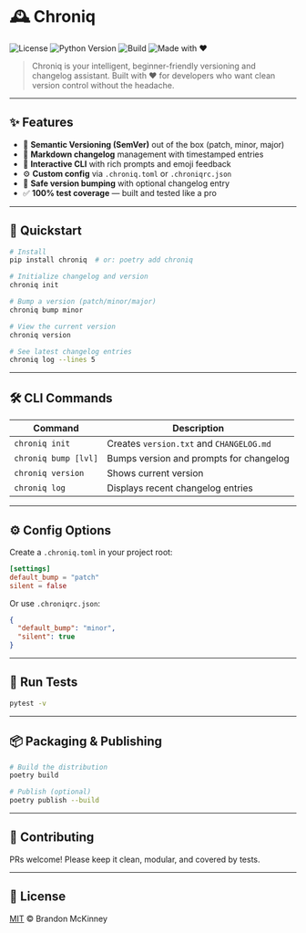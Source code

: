 # 🕰️ Chroniq

![License](https://img.shields.io/github/license/yourusername/chroniq?style=flat-square)
![Python Version](https://img.shields.io/badge/python-3.11%2B-blue?style=flat-square)
![Build](https://img.shields.io/badge/tests-passing-brightgreen?style=flat-square)
![Made with ❤️](https://img.shields.io/badge/made%20with-%E2%9D%A4-red?style=flat-square)

> Chroniq is your intelligent, beginner-friendly versioning and changelog assistant. Built with ❤️ for developers who want clean version control without the headache.

---

## ✨ Features

- 🔖 **Semantic Versioning (SemVer)** out of the box (patch, minor, major)
- 📝 **Markdown changelog** management with timestamped entries
- 💬 **Interactive CLI** with rich prompts and emoji feedback
- ⚙️ **Custom config** via `.chroniq.toml` or `.chroniqrc.json`
- 🔧 **Safe version bumping** with optional changelog entry
- ✅ **100% test coverage** — built and tested like a pro

---

## 🚀 Quickstart

```bash
# Install
pip install chroniq  # or: poetry add chroniq

# Initialize changelog and version
chroniq init

# Bump a version (patch/minor/major)
chroniq bump minor

# View the current version
chroniq version

# See latest changelog entries
chroniq log --lines 5
```

---

## 🛠 CLI Commands

| Command               | Description                              |
|----------------------|------------------------------------------|
| `chroniq init`       | Creates `version.txt` and `CHANGELOG.md` |
| `chroniq bump [lvl]` | Bumps version and prompts for changelog  |
| `chroniq version`    | Shows current version                    |
| `chroniq log`        | Displays recent changelog entries        |

---

## ⚙️ Config Options

Create a `.chroniq.toml` in your project root:

```toml
[settings]
default_bump = "patch"
silent = false
```

Or use `.chroniqrc.json`:
```json
{
  "default_bump": "minor",
  "silent": true
}
```

---

## 🧪 Run Tests

```bash
pytest -v
```

---

## 📦 Packaging & Publishing

```bash
# Build the distribution
poetry build

# Publish (optional)
poetry publish --build
```

---

## 🤝 Contributing
PRs welcome! Please keep it clean, modular, and covered by tests.

---

## 📄 License

[MIT](LICENSE) © Brandon McKinney
